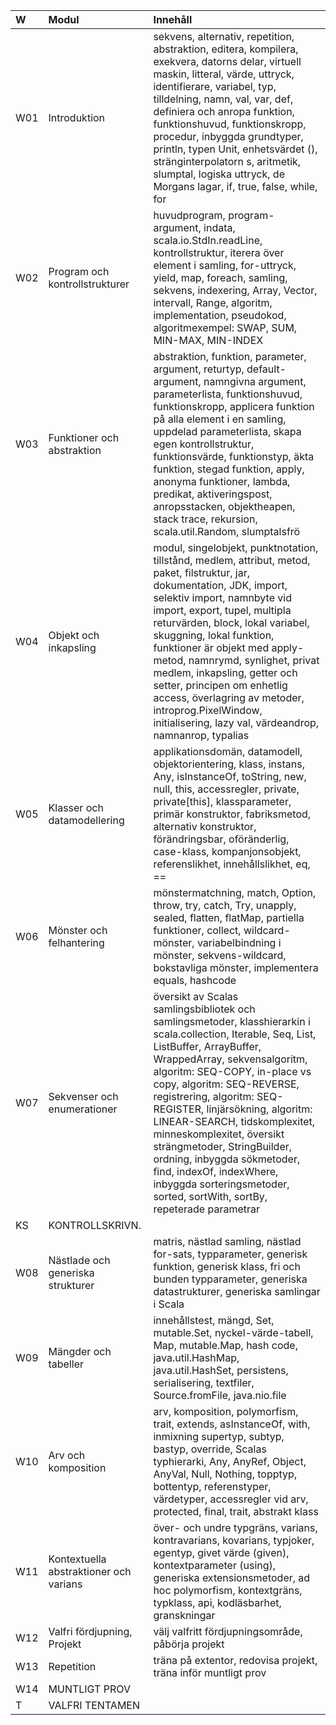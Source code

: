 | W   | Modul                                  | Innehåll |
|:----|:---------------------------------------|:--|
| W01 | Introduktion                           | sekvens, alternativ, repetition, abstraktion, editera, kompilera, exekvera, datorns delar, virtuell maskin, litteral, värde, uttryck, identifierare, variabel, typ, tilldelning, namn, val, var, def, definiera och anropa funktion, funktionshuvud, funktionskropp, procedur, inbyggda grundtyper, println, typen Unit, enhetsvärdet (), stränginterpolatorn s, aritmetik, slumptal, logiska uttryck, de Morgans lagar, if, true, false, while, for |
| W02 | Program och kontrollstrukturer         | huvudprogram, program-argument, indata, scala.io.StdIn.readLine, kontrollstruktur, iterera över element i samling, for-uttryck, yield, map, foreach, samling, sekvens, indexering, Array, Vector, intervall, Range, algoritm, implementation, pseudokod, algoritmexempel: SWAP, SUM, MIN-MAX, MIN-INDEX |
| W03 | Funktioner och abstraktion             | abstraktion, funktion, parameter, argument, returtyp, default-argument, namngivna argument, parameterlista, funktionshuvud, funktionskropp, applicera funktion på alla element i en samling, uppdelad parameterlista, skapa egen kontrollstruktur, funktionsvärde, funktionstyp, äkta funktion, stegad funktion, apply, anonyma funktioner, lambda, predikat, aktiveringspost, anropsstacken, objektheapen, stack trace, rekursion, scala.util.Random, slumptalsfrö |
| W04 | Objekt och inkapsling                  | modul, singelobjekt, punktnotation, tillstånd, medlem, attribut, metod, paket, filstruktur, jar, dokumentation, JDK, import, selektiv import, namnbyte vid import, export, tupel, multipla returvärden, block, lokal variabel, skuggning, lokal funktion, funktioner är objekt med apply-metod, namnrymd, synlighet, privat medlem, inkapsling, getter och setter, principen om enhetlig access, överlagring av metoder, introprog.PixelWindow, initialisering, lazy val, värdeandrop, namnanrop, typalias |
| W05 | Klasser och datamodellering            | applikationsdomän, datamodell, objektorientering, klass, instans, Any, isInstanceOf, toString, new, null, this, accessregler, private, private[this], klassparameter, primär konstruktor, fabriksmetod, alternativ konstruktor, förändringsbar, oföränderlig, case-klass, kompanjonsobjekt, referenslikhet, innehållslikhet, eq, == |
| W06 | Mönster och felhantering               | mönstermatchning, match, Option, throw, try, catch, Try, unapply, sealed, flatten, flatMap, partiella funktioner, collect, wildcard-mönster, variabelbindning i mönster, sekvens-wildcard, bokstavliga mönster, implementera equals, hashcode |
| W07 | Sekvenser och enumerationer            | översikt av Scalas samlingsbibliotek och samlingsmetoder, klasshierarkin i scala.collection, Iterable, Seq, List, ListBuffer, ArrayBuffer, WrappedArray, sekvensalgoritm, algoritm: SEQ-COPY, in-place vs copy, algoritm: SEQ-REVERSE, registrering, algoritm: SEQ-REGISTER, linjärsökning, algoritm: LINEAR-SEARCH, tidskomplexitet, minneskomplexitet, översikt strängmetoder, StringBuilder, ordning, inbyggda sökmetoder, find, indexOf, indexWhere, inbyggda sorteringsmetoder, sorted, sortWith, sortBy, repeterade parametrar |
| KS  | KONTROLLSKRIVN.                        |  |
| W08 | Nästlade och generiska strukturer      | matris, nästlad samling, nästlad for-sats, typparameter, generisk funktion, generisk klass, fri och bunden typparameter, generiska datastrukturer, generiska samlingar i Scala |
| W09 | Mängder och tabeller                   | innehållstest, mängd, Set, mutable.Set, nyckel-värde-tabell, Map, mutable.Map, hash code, java.util.HashMap, java.util.HashSet, persistens, serialisering, textfiler, Source.fromFile, java.nio.file |
| W10 | Arv och komposition                    | arv, komposition, polymorfism, trait, extends, asInstanceOf, with, inmixning supertyp, subtyp, bastyp, override, Scalas typhierarki, Any, AnyRef, Object, AnyVal, Null, Nothing, topptyp, bottentyp, referenstyper, värdetyper, accessregler vid arv, protected, final, trait, abstrakt klass |
| W11 | Kontextuella abstraktioner och varians | över- och undre typgräns, varians, kontravarians, kovarians, typjoker, egentyp, givet värde (given), kontextparameter (using), generiska extensionsmetoder, ad hoc polymorfism, kontextgräns, typklass, api, kodläsbarhet, granskningar |
| W12 | Valfri fördjupning, Projekt            | välj valfritt fördjupningsområde, påbörja projekt |
| W13 | Repetition                             | träna på extentor, redovisa projekt, träna inför muntligt prov |
| W14 | MUNTLIGT PROV                          |  |
| T   | VALFRI TENTAMEN                        |  |